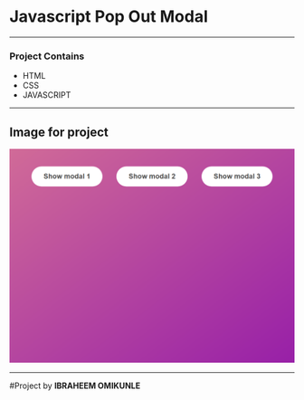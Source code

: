# Javascript Pop Out Modal

---

### Project Contains

- HTML
- CSS
- JAVASCRIPT

---
## Image for project
![PROJECT IMAGE](po.png)

---
#Project by **IBRAHEEM OMIKUNLE**